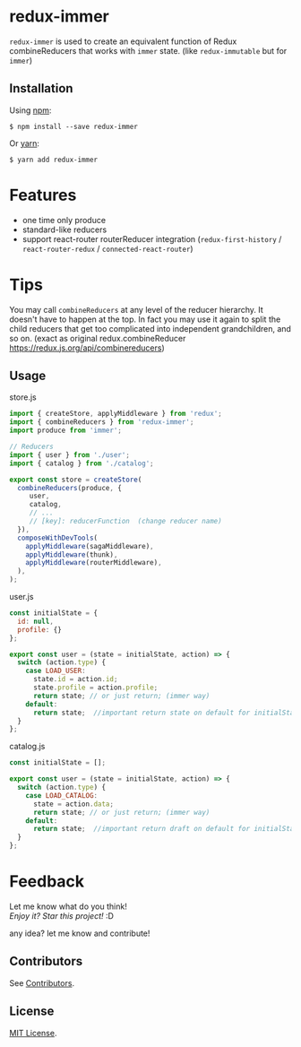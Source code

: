 # redux-immer

`redux-immer` is used to create an equivalent function of Redux combineReducers that works with `immer` state. (like `redux-immutable` but for `immer`)

Installation
-----------
Using [npm](https://www.npmjs.com/):

    $ npm install --save redux-immer

Or [yarn](https://yarnpkg.com/):

    $ yarn add redux-immer
    
# Features
 
* one time only produce
* standard-like reducers
* support react-router routerReducer integration (`redux-first-history` / `react-router-redux` / `connected-react-router`)

# Tips
You may call `combineReducers` at any level of the reducer hierarchy. It doesn't have to happen at the top. In fact you may use it again to split the child reducers that get too complicated into independent grandchildren, and so on. (exact as original redux.combineReducer https://redux.js.org/api/combinereducers)

Usage
-----

store.js

```javascript
import { createStore, applyMiddleware } from 'redux';
import { combineReducers } from 'redux-immer';
import produce from 'immer';

// Reducers
import { user } from './user';
import { catalog } from './catalog';

export const store = createStore(
  combineReducers(produce, {
     user,
     catalog,
     // ...
     // [key]: reducerFunction  (change reducer name)
  }),
  composeWithDevTools(
    applyMiddleware(sagaMiddleware),
    applyMiddleware(thunk),
    applyMiddleware(routerMiddleware),
  ),
);
```

user.js 
```javascript
const initialState = {
  id: null,
  profile: {}
};

export const user = (state = initialState, action) => {
  switch (action.type) {
    case LOAD_USER: 
      state.id = action.id;
      state.profile = action.profile;
      return state; // or just return; (immer way)
    default:
      return state;  //important return state on default for initialState!!
  }
};
```

catalog.js 
```javascript
const initialState = [];

export const user = (state = initialState, action) => {
  switch (action.type) {
    case LOAD_CATALOG:
      state = action.data;
      return state; // or just return; (immer way)
    default:
      return state;  //important return draft on default for initialState!!
  }
};
```

# Feedback

Let me know what do you think! <br>
*Enjoy it? Star this project!* :D

any idea? let me know and contribute!

Contributors
------------
See [Contributors](https://github.com/salvoravida/redux-immer/graphs/contributors).

License
-------
[MIT License](https://github.com/salvoravida/redux-immer/blob/master/LICENSE.md).

